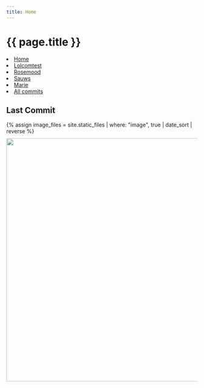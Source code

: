 ```yaml
---
title: Home
---
```


<h1>{{ page.title }}</h1>

<nav>
  <li><a href="{{ site.baseurl }}">Home</a></li>
  <li><a href="{{ site.baseurl }}/lolcomtest.html">Lolcomtest</a></li>
  <li><a href="{{ site.baseurl }}/rosemood.html">Rosemood</a></li>
  <li><a href="{{ site.baseurl }}/sauws.html">Sauws</a></li>
  <li><a href="{{ site.baseurl }}/marie.html">Marie</a></li>
  <li><a href="{{ site.baseurl }}/all.html">All commits</a></li>
</nav>

<section>
  <h2>Last Commit</h2>
  {% assign image_files = site.static_files | where: "image", true | date_sort | reverse %}
  <img class="lazy" src="{{ site.baseurl }}/loader.gif" data-src="{{ site.baseurl }}{{ image_files.first.path }}" width="640" height="480" style="margin: 10px auto; max-width: 100%; height: auto;">
</section>

<script src="{{ site.baseurl }}/load-images.js"></script>
